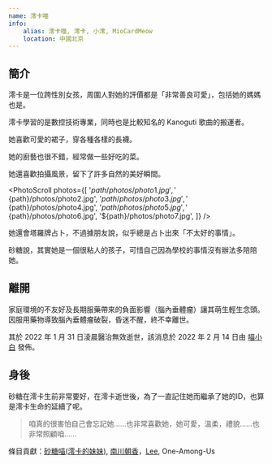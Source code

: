 ```yaml
---
name: 澪卡喵
info:
    alias: 澪卡喵, 澪卡, 小澪, MioCardMeow
    location: 中國北京
---
```


## 簡介

澪卡是一位跨性別女孩，周圍人對她的評價都是「非常善良可愛」，包括她的媽媽也是。

澪卡學習的是數控技術專業，同時也是比較知名的 Kanoguti 歌曲的搬運者。

她喜歡可愛的裙子，穿各種各樣的長襪。

她的廚藝也很不錯，經常做一些好吃的菜。

她還喜歡拍攝風景，留下了許多自然的美好瞬間。

<PhotoScroll photos={[
'${path}/photos/photo1.jpg',
'${path}/photos/photo2.jpg',
'${path}/photos/photo3.jpg',
'${path}/photos/photo4.jpg',
'${path}/photos/photo5.jpg',
'${path}/photos/photo6.jpg',
'${path}/photos/photo7.jpg',
]} />

她還會塔羅牌占卜，不過據朋友說，似乎總是占卜出來「不太好的事情」。

砂糖說，其實她是一個很粘人的孩子，可惜自己因為學校的事情沒有辦法多陪陪她。

## 離開

家庭環境的不友好及長期服藥帶來的負面影響（腦內垂體瘤）讓其萌生輕生念頭。因服用藥物導致腦內垂體瘤破裂，昏迷不醒，終不幸離世。

其於 2022 年 1 月 31 日淩晨醫治無效逝世，該消息於 2022 年 2 月 14 日由 [喵小白](https://twitter.com/pizyj/status/1492928433172582400?s=21) 發佈。

## 身後

砂糖在澪卡生前非常要好，在澪卡逝世後，為了一直記住她而繼承了她的ID，也算是澪卡生命的延續了呢。

> 咱真的很害怕自己會忘記她……也非常喜歡她，她可愛，溫柔，禮貌……也非常照顧咱……

條目貢獻：[砂糖喵(澪卡的妹妹)](https://space.bilibili.com/618333512), [南川朝香](https://twitter.com/GE90Start)，[Lee](https://twitter.com/rbqwansui), One-Among-Us
